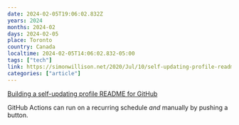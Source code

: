 ```yaml
---
date: 2024-02-05T19:06:02.832Z
years: 2024
months: 2024-02
days: 2024-02-05
place: Toronto
country: Canada
localtime: 2024-02-05T14:06:02.832-05:00
tags: ["tech"]
link: https://simonwillison.net/2020/Jul/10/self-updating-profile-readme/
categories: ["article"]
---
```

[Building a self-updating profile README for GitHub](https://simonwillison.net/2020/Jul/10/self-updating-profile-readme/)

GitHub Actions can run on a recurring schedule *and* manually by pushing a button.
